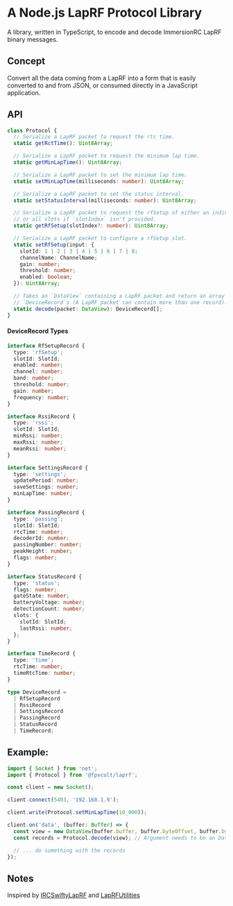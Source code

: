 # A Node.js LapRF Protocol Library

A library, written in TypeScript, to encode and decode ImmersionRC LapRF binary messages.

## Concept

Convert all the data coming from a LapRF into a form that is easily converted to
and from JSON, or consumed directly in a JavaScript application.

## API

```ts
class Protocol {
  // Serialize a LapRF packet to request the rtc time.
  static getRctTime(): Uint8Array;

  // Serialize a LapRF packet to request the minimum lap time.
  static getMinLapTime(): Uint8Array;

  // Serialize a LapRF packet to set the minimum lap time.
  static setMinLapTime(milliseconds: number): Uint8Array;

  // Serialize a LapRF packet to set the status interval.
  static setStatusInterval(milliseconds: number): Uint8Array;

  // Serialize a LapRF packet to request the rfSetup of either an individual slot,
  // or all slots if `slotIndex` isn't provided.
  static getRfSetup(slotIndex?: number): Uint8Array;

  // Serialize a LapRF packet to configure a rfSetup slot.
  static setRfSetup(input: {
    slotId: 1 | 2 | 3 | 4 | 5 | 6 | 7 | 8;
    channelName: ChannelName;
    gain: number;
    threshold: number;
    enabled: boolean;
  }): Uint8Array;

  // Takes an `DataView` containing a LapRF packet and return an array of
  // `DeviceRecord`s (A LapRF packet can contain more than one record).
  static decode(packet: DataView): DeviceRecord[];
}
```

#### DeviceRecord Types

```ts
interface RfSetupRecord {
  type: 'rfSetup';
  slotId: SlotId;
  enabled: number;
  channel: number;
  band: number;
  threshold: number;
  gain: number;
  frequency: number;
}

interface RssiRecord {
  type: 'rssi';
  slotId: SlotId;
  minRssi: number;
  maxRssi: number;
  meanRssi: number;
}

interface SettingsRecord {
  type: 'settings';
  updatePeriod: number;
  saveSettings: number;
  minLapTime: number;
}

interface PassingRecord {
  type: 'passing';
  slotId: SlotId;
  rtcTime: number;
  decoderId: number;
  passingNumber: number;
  peakHeight: number;
  flags: number;
}

interface StatusRecord {
  type: 'status';
  flags: number;
  gateState: number;
  batteryVoltage: number;
  detectionCount: number;
  slots: {
    slotId: SlotId;
    lastRssi: number;
  };
}

interface TimeRecord {
  type: 'time';
  rtcTime: number;
  timeRtcTime: number;
}

type DeviceRecord =
  | RfSetupRecord
  | RssiRecord
  | SettingsRecord
  | PassingRecord
  | StatusRecord
  | TimeRecord;
```

## Example:

```typescript
import { Socket } from 'net';
import { Protocol } from '@fpvcult/laprf';

const client = new Socket();

client.connect(5403, '192.168.1.9');

client.write(Protocol.setMinLapTime(10_000));

client.on('data', (buffer: Buffer) => {
  const view = new DataView(buffer.buffer, buffer.byteOffset, buffer.byteLength);
  const records = Protocol.decode(view); // Argument needs to be an DataView

  // ... do something with the records
});
```

## Notes

Inspired by [IRCSwiftyLapRF](https://github.com/hydrafpv/irc-swifty-laprf) and
[LapRFUtilities](https://github.com/ImmersionRC/LapRFUtilities)
